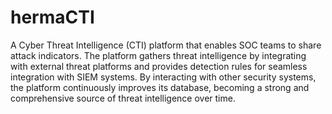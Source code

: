 # hermaCTI
A Cyber Threat Intelligence (CTI) platform that enables SOC teams to share attack indicators. The platform gathers threat intelligence by integrating with external threat platforms and provides detection rules for seamless integration with SIEM systems. By interacting with other security systems, the platform continuously improves its database, becoming a strong and comprehensive source of threat intelligence over time.
